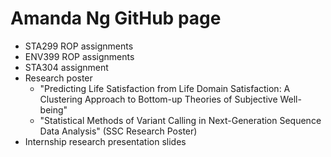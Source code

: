 # Amanda Ng GitHub page

- STA299 ROP assignments
- ENV399 ROP assignments
- STA304 assignment
- Research poster
  - "Predicting Life Satisfaction from Life Domain Satisfaction: A Clustering Approach to Bottom-up Theories of Subjective Well-being"
  - "Statistical Methods of Variant Calling in Next-Generation Sequence Data Analysis" (SSC Research Poster)
- Internship research presentation slides
